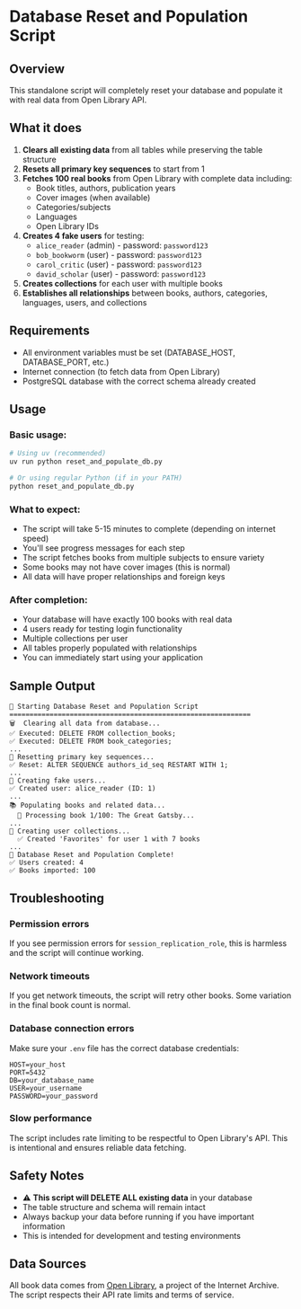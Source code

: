 # Database Reset and Population Script

## Overview
This standalone script will completely reset your database and populate it with real data from Open Library API.

## What it does
1. **Clears all existing data** from all tables while preserving the table structure
2. **Resets all primary key sequences** to start from 1
3. **Fetches 100 real books** from Open Library with complete data including:
   - Book titles, authors, publication years
   - Cover images (when available)
   - Categories/subjects
   - Languages
   - Open Library IDs
4. **Creates 4 fake users** for testing:
   - `alice_reader` (admin) - password: `password123`
   - `bob_bookworm` (user) - password: `password123` 
   - `carol_critic` (user) - password: `password123`
   - `david_scholar` (user) - password: `password123`
5. **Creates collections** for each user with multiple books
6. **Establishes all relationships** between books, authors, categories, languages, users, and collections

## Requirements
- All environment variables must be set (DATABASE_HOST, DATABASE_PORT, etc.)
- Internet connection (to fetch data from Open Library)
- PostgreSQL database with the correct schema already created

## Usage

### Basic usage:
```bash
# Using uv (recommended)
uv run python reset_and_populate_db.py

# Or using regular Python (if in your PATH)
python reset_and_populate_db.py
```

### What to expect:
- The script will take 5-15 minutes to complete (depending on internet speed)
- You'll see progress messages for each step
- The script fetches books from multiple subjects to ensure variety
- Some books may not have cover images (this is normal)
- All data will have proper relationships and foreign keys

### After completion:
- Your database will have exactly 100 books with real data
- 4 users ready for testing login functionality
- Multiple collections per user
- All tables properly populated with relationships
- You can immediately start using your application

## Sample Output
```
🚀 Starting Database Reset and Population Script
============================================================
🗑️  Clearing all data from database...
✅ Executed: DELETE FROM collection_books;
✅ Executed: DELETE FROM book_categories;
...
🔄 Resetting primary key sequences...
✅ Reset: ALTER SEQUENCE authors_id_seq RESTART WITH 1;
...
👤 Creating fake users...
✅ Created user: alice_reader (ID: 1)
...
📚 Populating books and related data...
  📖 Processing book 1/100: The Great Gatsby...
...
📁 Creating user collections...
  ✅ Created 'Favorites' for user 1 with 7 books
...
🎉 Database Reset and Population Complete!
✅ Users created: 4
✅ Books imported: 100
```

## Troubleshooting

### Permission errors
If you see permission errors for `session_replication_role`, this is harmless and the script will continue working.

### Network timeouts
If you get network timeouts, the script will retry other books. Some variation in the final book count is normal.

### Database connection errors
Make sure your `.env` file has the correct database credentials:
```
HOST=your_host
PORT=5432
DB=your_database_name
USER=your_username
PASSWORD=your_password
```

### Slow performance
The script includes rate limiting to be respectful to Open Library's API. This is intentional and ensures reliable data fetching.

## Safety Notes
- ⚠️  **This script will DELETE ALL existing data** in your database
- The table structure and schema will remain intact
- Always backup your data before running if you have important information
- This is intended for development and testing environments

## Data Sources
All book data comes from [Open Library](https://openlibrary.org), a project of the Internet Archive. The script respects their API rate limits and terms of service.
